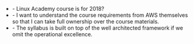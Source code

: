 * \- Linux Academy course is for 2018?
* \- I want to understand the course requirements from AWS themselves so that I can take full ownership over the course materials.
* \- The syllabus is built on top of the well architected framework if we omit the operational excellence.

